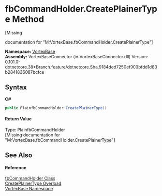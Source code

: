 # fbCommandHolder.CreatePlainerType Method 
 

\[Missing <summary> documentation for "M:VortexBase.fbCommandHolder.CreatePlainerType"\]

**Namespace:**&nbsp;<a href="N_VortexBase.md">VortexBase</a><br />**Assembly:**&nbsp;VortexBaseConnector (in VortexBaseConnector.dll) Version: 0.101.0-dotnetcore.38+Branch.feature/dotnetcore.Sha.9184ded7250ef900bfdd1d83b2841836087bcfce

## Syntax

**C#**<br />
``` C#
public PlainfbCommandHolder CreatePlainerType()
```


#### Return Value
Type: PlainfbCommandHolder<br />\[Missing <returns> documentation for "M:VortexBase.fbCommandHolder.CreatePlainerType"\]

## See Also


#### Reference
<a href="T_VortexBase_fbCommandHolder.md">fbCommandHolder Class</a><br /><a href="Overload_VortexBase_fbCommandHolder_CreatePlainerType.md">CreatePlainerType Overload</a><br /><a href="N_VortexBase.md">VortexBase Namespace</a><br />